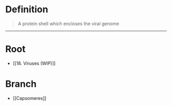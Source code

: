 # Definition
> A protein shell which encloses the viral genome
***
# Root
- [[18. Viruses (WIP)]]
# Branch
- [[Capsomeres]]